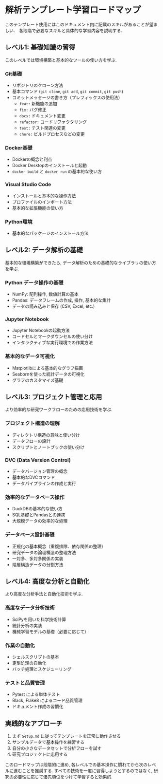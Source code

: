 # 解析テンプレート学習ロードマップ

このテンプレート使用にはこのドキュメント内に記載のスキルがあることが望ましい．
各段階で必要なスキルと具体的な学習内容を説明する.

## レベル1: 基礎知識の習得

このレベルでは環境構築と基本的なツールの使い方を学ぶ.

### Git基礎

* リポジトリのクローン方法
* 基本コマンド (`git clone`, `git add`, `git commit`, `git push`)
* コミットメッセージの書き方（プレフィックスの使用法）
    * `feat:` 新機能の追加
    * `fix:` バグ修正
    * `docs:` ドキュメント変更
    * `refactor:` コードリファクタリング
    * `test:` テスト関連の変更
    * `chore:` ビルドプロセスなどの変更

### Docker基礎

* Dockerの概念と利点
* Docker Desktopのインストールと起動
* `docker build` と `docker run` の基本的な使い方

### Visual Studio Code

* インストールと基本的な操作方法
* プロファイルのインポート方法
* 基本的な拡張機能の使い方

### Python環境

* 基本的なパッケージのインストール方法

## レベル2: データ解析の基礎

基本的な環境構築ができたら, データ解析のための基礎的なライブラリの使い方を学ぶ.

### Python データ操作の基礎

* NumPy: 配列操作, 数値計算の基本
* Pandas: データフレームの作成, 操作, 基本的な集計
* データの読み込みと保存 (CSV, Excel, etc.)

### Jupyter Notebook

* Jupyter Notebookの起動方法
* コードセルとマークダウンセルの使い分け
* インタラクティブな実行環境での作業方法

### 基本的なデータ可視化

* Matplotlibによる基本的なグラフ描画
* Seabornを使った統計データの可視化
* グラフのカスタマイズ基礎

## レベル3: プロジェクト管理と応用

より効率的な研究ワークフローのための応用技術を学ぶ.

### プロジェクト構造の理解

* ディレクトリ構造の意味と使い分け
* データフローの設計
* スクリプトとノートブックの使い分け

### DVC (Data Version Control)

* データバージョン管理の概念
* 基本的なDVCコマンド
* データパイプラインの作成と実行

### 効率的なデータベース操作

* DuckDBの基本的な使い方
* SQL基礎とPandasとの連携
* 大規模データの効率的な処理

### データベース設計基礎

* 正規化の基本概念（重複排除、依存関係の整理）
* 研究データの論理構造の整理方法
* 一対多、多対多関係の実装
* 階層構造データの分割方法

## レベル4: 高度な分析と自動化

より高度な分析手法と自動化技術を学ぶ.

### 高度なデータ分析技術

* SciPyを用いた科学技術計算
* 統計分析の実装
* 機械学習モデルの基礎（必要に応じて）

### 作業の自動化

* シェルスクリプトの基本
* 定型処理の自動化
* バッチ処理とスケジューリング

### テストと品質管理

* Pytest による単体テスト
* Black, Flake8 によるコード品質管理
* ドキュメント作成の習慣化

## 実践的なアプローチ

1. まず `Setup.md` に従ってテンプレートを正常に動作させる
1. サンプルデータで基本操作を練習する
1. 自分の小さなデータセットで分析フローを試す
1. 研究プロジェクトに応用する

このロードマップは段階的に進め, 各レベルでの基本操作に慣れてから次のレベルに進むことを推奨する. すべての技術を一度に習得しようとするのではなく, 研究の必要性に応じて優先順位をつけて学習すると効果的.
